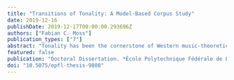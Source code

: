 ```yaml
---
title: "Transitions of Tonality: A Model-Based Corpus Study"
date: 2019-12-16
publishDate: 2019-12-17T00:00:00.293696Z
authors: ["Fabian C. Moss"]
publication_types: ["7"]
abstract: "Tonality has been the cornerstone of Western music-theoretical discourse for centuries. This study addresses the subject, using traditional music analysis, data-driven corpus methods, and computational models, concentrating on historical changes of tonality with a particular focus on the 19th century. The thesis engages three analytical levels of increasing scope - micro, meso, and macro - and is thus located between the poles of the particular and the general. The micro-level presents a detailed analysis of Franz Liszt's Sonetto 47 del Petrarca, S. 161, no. 4 (1858), in order to illustrate compositional innovations testifying to the radical changes in tonality within the 19th century. The analysis exemplifies how these novelties permeate musical compositions in that period, and also expose the benefits and limitations of manual music analysis. The meso-level examines a corpus of harmonic annotations of pieces by Beethoven, Schubert, Chopin, Liszt, Dvořák, Grieg, Tchaikovsky, Debussy, and Medtner, containing over 75,000 chord symbols. It presents a comprehensive model for the analysis of chord symbols in large corpora in order to study chords and the progressions between them. Whilst the individual composers' chord vocabularies vary considerably - paying tribute to idiomatic usages of harmony - it is shown that the overarching similarities of the chord distributions point to similarities in their harmonic language that surpass individual traits and that can be modeled by Zipf's and Heaps's laws. An entropy-based method is presented to systematically study the effect of certain features on chord prediction, revealing that suspensions are the strongest predictors. The study shows that chord progressions are largely asymmetrical and proceed mostly by fifths; however, third-based progressions become increasingly prevalent within the studied period. The macro-level explores a corpus of nearly 3 million notes in more than 2000 pieces created by 75 composers, comprising a historical range of approximately 600 years. The encoding of the data distinguishes enharmonically equivalent notes, hence providing a larger note vocabulary than most previous approaches in empirical music research. A Principal Component Analysis (PCA) shows that the line of fifths can be derived from the co-occurrence as well as the co-evolution of tonal pitch-classes. Moreover, the hierarchical topic model known as Latent Dirichlet Allocation (LDA) is used to discover latent tonal profiles. These largely correspond to distributions on contiguous line-of-fifths segments and moreover demonstrate the elevated roles of fifths as well as major and minor thirds as intervals between the most frequent notes. This motivates to model pieces as distributions on the Tonnetz. To that end, a new model, the Tonal Diffusion Model (TDM), is introduced. The results are obtained by fitting the model to the corpus and exhibit two trends. Over the entire historical period under consideration, notes are primarily distributed along the fifths axis of the Tonnetz. Furthermore, 19th-century composers also explore the major and minor thirds axes of the Tonnetz, extending their compositions in ever farther regions. The diverse methodology in this study provides quantitatively grounded insights from a range of perspectives, bridging the fields of music theory, computational musicology, mathematical modeling, and the digital humanities."
featured: false
publication: "Doctoral Dissertation. *École Polytechnique Fédérale de Lausanne, Switzerland*"
doi: "10.5075/epfl-thesis-9808"
---
```

